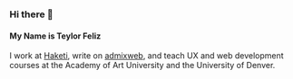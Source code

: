 ### Hi there 👋
#### My Name is Teylor Feliz
I work at [Haketi](https://haketi.com), write on [admixweb](https://admixweb.com), and teach UX and web development courses at the Academy of Art University and the University of Denver.

<!--
**teylorfeliz/teylorfeliz** is a ✨ _special_ ✨ repository because its `README.md` (this file) appears on your GitHub profile.

Here are some ideas to get you started:

- 🔭 I’m currently working on ...
- 🌱 I’m currently learning ...
- 👯 I’m looking to collaborate on ...
- 🤔 I’m looking for help with ...
- 💬 Ask me about ...
- 📫 How to reach me: ...
- 😄 Pronouns: ...
- ⚡ Fun fact: ...
-->
